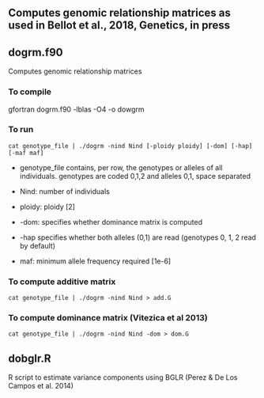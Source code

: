 ## Computes genomic relationship matrices as used in Bellot et al., 2018, Genetics, in press

## dogrm.f90
Computes genomic relationship matrices

### To compile

   gfortran dogrm.f90 -lblas -O4 -o dowgrm

### To run

   `cat genotype_file | ./dogrm -nind Nind [-ploidy ploidy] [-dom] [-hap] [-maf maf]`

- genotype_file contains, per row, the genotypes or alleles of all individuals. genotypes are coded 0,1,2 and alleles 0,1, space separated
   
- Nind: number of individuals
   
- ploidy: ploidy [2]
   
- -dom: specifies whether dominance matrix is computed
   
- -hap specifies whether both alleles (0,1) are read (genotypes 0, 1, 2 read by default) 
   
- maf: minimum allele frequency required [1e-6]
   

### To compute additive matrix

   `cat genotype_file | ./dogrm -nind Nind > add.G`

### To compute dominance matrix (Vitezica et al 2013)

   `cat genotype_file | ./dogrm -nind Nind -dom > dom.G`

## dobglr.R
R script to estimate variance components using BGLR (Perez & De Los Campos et al. 2014)
